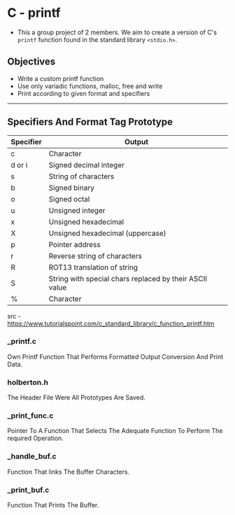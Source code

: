 # C - printf

- This a group project of 2 members. We aim to create a version of C's ```printf``` function found in the standard library ```<stdio.h>```.

## Objectives
- Write a custom printf function
- Use only variadic functions, malloc, free and write
- Print according to given format and specifiers
------------

## Specifiers And Format Tag Prototype
| Specifier | Output |
| ------------- | ------------- |
| c  | Character  |
| d or i | Signed decimal integer |
| s  | String of characters  |
| b  | Signed binary  |
| o  | Signed octal  |
| u  | Unsigned integer  |
| x  | Unsigned hexadecimal  |
| X  | Unsigned hexadecimal (uppercase)  |
| p  | Pointer address  |
| r  | Reverse string of characters |
| R  | ROT13 translation of string |
| S  | String with special chars replaced by their ASCII value  |
| %  | Character  |

src - https://www.tutorialspoint.com/c_standard_library/c_function_printf.htm


### _printf.c
Own Printf Function That Performs Formatted Output Conversion And Print Data.

### holberton.h
The Header File Were All Prototypes Are Saved.



### _print_func.c
Pointer To A Function That Selects The Adequate Function To Perform The required Operation.

### _handle_buf.c
Function That links The Buffer Characters.

### _print_buf.c
Function That Prints The Buffer.
